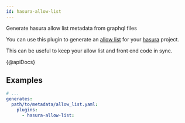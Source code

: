 ```yaml
---
id: hasura-allow-list
---
```


Generate hasura allow list metadata from graphql files

You can use this plugin to generate an [allow list](https://hasura.io/docs/latest/graphql/cloud/security/allow-lists.html) for your [hasura](https://hasura.io/) project.

This can be useful to keep your allow list and front end code in sync.

{@apiDocs}

## Examples

```yaml
# ...
generates:
  path/to/metadata/allow_list.yaml:
    plugins:
      - hasura-allow-list:
```
